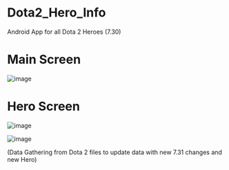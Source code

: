 # Dota2_Hero_Info


Android App for all Dota 2 Heroes (7.30) 

# Main Screen 

![image](https://user-images.githubusercontent.com/60721681/158273857-9f505ff7-e913-4df0-b668-e394d4f5dd4e.png)


# Hero Screen 

![image](https://user-images.githubusercontent.com/60721681/158273980-483cff83-2e3d-4f4e-84f1-d3c7efe53876.png)

![image](https://user-images.githubusercontent.com/60721681/158274032-e935446c-d44c-49eb-9548-81e7f199aaef.png)

(Data Gathering from Dota 2 files to update data with new 7.31 changes and new Hero) 
